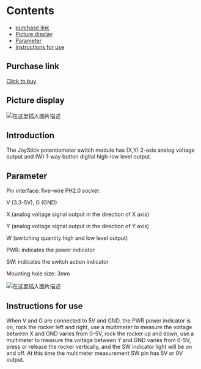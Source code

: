 # Contents

  - [purchase link](#purchase-link)
  - [Picture display](#Picture-display)
  - [Parameter](#Parameter)
  - [Instructions for use](#Instructions-for-use)

  
## Purchase link
[Click to buy](https://item.taobao.com/item.htm?spm=a1z10.3-c-s.w4002-21223910208.17.4baf6a4bup8ih0&id=688290877964)

## Picture display
![在这里插入图片描述](https://img-blog.csdnimg.cn/fa7f6f270cb5457097a9073aa4538b2c.png#pic_center)
## Introduction
The JoyStick potentiometer switch module has (X,Y) 2-axis analog voltage output and (W) 1-way button digital high-low level output.

## Parameter
Pin interface: five-wire PH2.0 socket

V (3.3-5V), G (GND) 
 
X (analog voltage signal output in the direction of X axis)
 
Y (analog voltage signal output in the direction of Y axis)
 
W (switching quantity high and low level output)

PWR: indicates the power indicator

SW: indicates the switch action indicator

Mounting hole size: 3mm

![在这里插入图片描述](https://img-blog.csdnimg.cn/9f310c71f8ba49ce82013d1010e0397f.png#pic_center)

## Instructions for use
When V and G are connected to 5V and GND, the PWR power indicator is on, rock the rocker left and right, use a multimeter to measure the voltage between X and GND varies from 0-5V, rock the rocker up and down, use a multimeter to measure the voltage between Y and GND varies from 0-5V, press or release the rocker vertically, and the SW indicator light will be on and off. At this time the multimeter measurement SW pin has 5V or 0V output.


